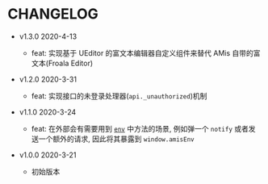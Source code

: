 # CHANGELOG

* v1.3.0 2020-4-13

  * feat: 实现基于 UEditor 的富文本编辑器自定义组件来替代 AMis 自带的富文本(Froala Editor)

* v1.2.0 2020-3-31

  * feat: 实现接口的未登录处理器(`api._unauthorized`)机制

* v1.1.0 2020-3-24

  * feat: 在外部会有需要用到 [`env`](https://github.com/ufologist/page-schema-player/blob/201265ce7d0af9fd10016ff039b20e7833267f28/src/app/AMisRenderer.tsx#L38) 中方法的场景, 例如弹一个 `notify` 或者发送一个额外的请求, 因此将其暴露到 `window.amisEnv`

* v1.0.0 2020-3-21

  * 初始版本